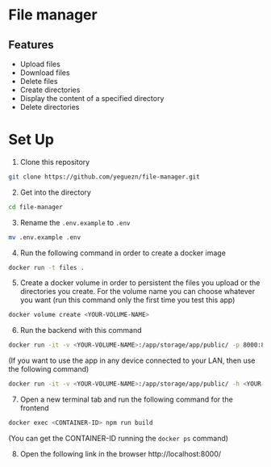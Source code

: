 # File manager

## Features
- Upload files
- Download files
- Delete files
- Create directories
- Display the content of a specified directory
- Delete directories

# Set Up
1. Clone this repository
```bash
git clone https://github.com/yeguezn/file-manager.git
```
2. Get into the directory
```bash
cd file-manager
```

3. Rename the `.env.example` to `.env`
```bash
mv .env.example .env
```

4. Run the following command in order to create a docker image
```bash
docker run -t files .
```
5. Create a docker volume in order to persistent the files you upload or the directories you create. For the volume name you can choose whatever you want (run this command only the first time you test this app)
```bash
docker volume create <YOUR-VOLUME-NAME>
```
6. Run the backend with this command
```bash
docker run -it -v <YOUR-VOLUME-NAME>:/app/storage/app/public/ -p 8000:8000 files
```
(If you want to use the app in any device connected to your LAN, then use the following command)
```bash
docker run -it -v <YOUR-VOLUME-NAME>:/app/storage/app/public/ -h <YOUR-IP-ADDRESS> -p 8000:8000 files
```
7. Open a new terminal tab and run the following command for the frontend
```bash
docker exec <CONTAINER-ID> npm run build
```
(You can get the CONTAINER-ID running the `docker ps` command)

8. Open the following link in the browser http://localhost:8000/
